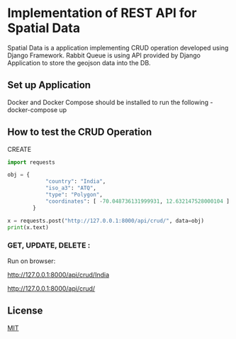 # Implementation of REST API for Spatial Data

Spatial Data is a application implementing CRUD operation developed using Django Framework. Rabbit Queue is using API provided by Django Application to store the geojson data into the DB.

## Set up Application

Docker and Docker Compose should be installed to run the following - 
docker-compose up


## How to test the CRUD Operation

CREATE
```python
import requests

obj = {
            "country": "India",
            "iso_a3": "ATQ",
            "type": "Polygon",
            "coordinates": [ -70.048736131999931, 12.632147528000104 ]
        }

x = requests.post("http://127.0.0.1:8000/api/crud/", data=obj)
print(x.text)
```

### GET, UPDATE, DELETE :
Run on browser:

http://127.0.0.1:8000/api/crud/India

http://127.0.0.1:8000/api/crud/


## License
[MIT](https://choosealicense.com/licenses/mit/)
